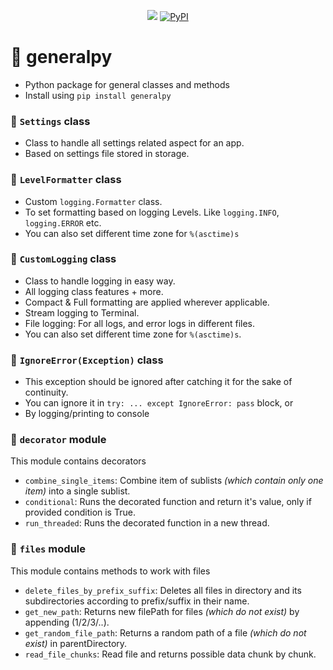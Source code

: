 <p align="center">
  <a href="../../actions/workflows/publish.yml"><img src="../../actions/workflows/publish.yml/badge.svg"></a>
  <a href="https://pypi.org/project/generalpy"><img alt="PyPI" src="https://img.shields.io/pypi/v/generalpy?label=PyPI%20Package%20Version&logo=pypi&logoColor=white&style=plastic"></a>
</p>

# 🔰 generalpy
- Python package for general classes and methods
- Install using `pip install generalpy`


### 💠 `Settings` class
  - Class to handle all settings related aspect for an app.
  - Based on settings file stored in storage.
     

### 💠 `LevelFormatter` class
  - Custom `logging.Formatter` class.
  - To set formatting based on logging Levels. Like `logging.INFO`, `logging.ERROR` etc.
  - You can also set different time zone for `%(asctime)s`
     

### 💠 `CustomLogging` class
  - Class to handle logging in easy way.
  - All logging class features + more.
  - Compact & Full formatting are applied wherever applicable.
  - Stream logging to Terminal.
  - File logging: For all logs, and error logs in different files.
  - You can also set different time zone for `%(asctime)s`.


### 💠 `IgnoreError(Exception)` class
  - This exception should be ignored after catching it for the sake of continuity.
  - You can ignore it in `try: ... except IgnoreError: pass` block, or
  - By logging/printing to console


### 💠 `decorator` module
  This module contains decorators
  - `combine_single_items`: Combine item of sublists _(which contain only one item)_ into a single sublist.
  - `conditional`: Runs the decorated function and return it's value, only if provided condition is True.
  - `run_threaded`: Runs the decorated function in a new thread.


### 💠 `files` module
  This module contains methods to work with files
  - `delete_files_by_prefix_suffix`: Deletes all files in directory and its subdirectories according to prefix/suffix in their name.
  - `get_new_path`: Returns new filePath for files _(which do not exist)_ by appending (1/2/3/..).
  - `get_random_file_path`: Returns a random path of a file _(which do not exist)_ in parentDirectory.
  - `read_file_chunks`: Read file and returns possible data chunk by chunk.
